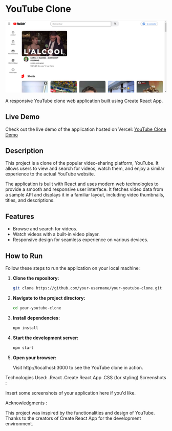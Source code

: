 # YouTube Clone

![YouTube Clone Home](/public/Clone-Home-Youtube.png)

A responsive YouTube clone web application built using Create React App.

## Live Demo

Check out the live demo of the application hosted on Vercel: [YouTube Clone Demo](https://your-vercel-link.com)

## Description

This project is a clone of the popular video-sharing platform, YouTube. It allows users to view and search for videos, watch them, and enjoy a similar experience to the actual YouTube website.

The application is built with React and uses modern web technologies to provide a smooth and responsive user interface. It fetches video data from a sample API and displays it in a familiar layout, including video thumbnails, titles, and descriptions.

## Features

- Browse and search for videos.
- Watch videos with a built-in video player.
- Responsive design for seamless experience on various devices.

## How to Run

Follow these steps to run the application on your local machine:

1. **Clone the repository:**
   ```bash
   git clone https://github.com/your-username/your-youtube-clone.git
2. **Navigate to the project directory:**
    ```bash
    cd your-youtube-clone
3. **Install dependencies:**
    ```bash
    npm install
4. **Start the development server:**
    ```bash
    npm start
5. **Open your browser:**

    Visit http://localhost:3000 to see the YouTube clone in action.

Technologies Used:
 .React
 .Create React App
 .CSS (for styling)
Screenshots : 

Insert some screenshots of your application here if you'd like.

Acknowledgments : 

This project was inspired by the functionalities and design of YouTube.
Thanks to the creators of Create React App for the development environment.
